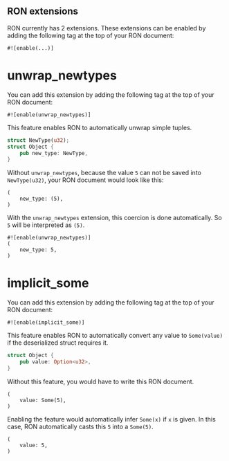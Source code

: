 ## RON extensions

RON currently has 2 extensions. These extensions can be enabled by adding the following tag at the top of your RON document:

`#![enable(...)]`

# unwrap_newtypes

You can add this extension by adding the following tag at the top of your RON document:

`#![enable(unwrap_newtypes)]`

This feature enables RON to automatically unwrap simple tuples.

```rust
struct NewType(u32);
struct Object {
    pub new_type: NewType,
}
```

Without `unwrap_newtypes`, because the value `5` can not be saved into `NewType(u32)`, your RON document would look like this:

``` ron
(
    new_type: (5),
)
```

With the `unwrap_newtypes` extension, this coercion is done automatically. So `5` will be interpreted as `(5)`.

``` ron
#![enable(unwrap_newtypes)]
(
    new_type: 5,
)
```

# implicit_some

You can add this extension by adding the following tag at the top of your RON document:

`#![enable(implicit_some)]`

This feature enables RON to automatically convert any value to `Some(value)` if the deserialized struct requires it.

```rust
struct Object {
    pub value: Option<u32>,
}
```

Without this feature, you would have to write this RON document.

```ron
(
    value: Some(5),
)
```

Enabling the feature would automatically infer `Some(x)` if `x` is given. In this case, RON automatically casts this `5` into a `Some(5)`.

```ron
(
    value: 5,
)
```
